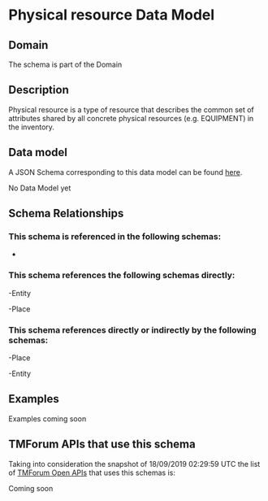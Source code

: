 # Physical resource Data Model

## Domain

The  schema is part of the  Domain

## Description

Physical resource is a type of resource that describes the common set of attributes shared by all concrete physical resources (e.g. EQUIPMENT) in the inventory.

## Data model

A JSON Schema corresponding to this data model can be found
[here](https://github.com/tmforum-rand/schemas/blob/master/Resource/PhysicalResource.schema.json).

No Data Model yet

## Schema Relationships

### This schema is referenced in the following schemas:

-

### This schema references the following schemas directly:

-Entity

-Place

### This schema references directly or indirectly by the following schemas:

-Place

-Entity



## Examples

Examples coming soon

## TMForum APIs that use this schema

Taking into consideration the snapshot of 18/09/2019 02:29:59 UTC the list of [TMForum Open APIs](https://www.tmforum.org/open-apis/) that uses this schemas is:

Coming soon